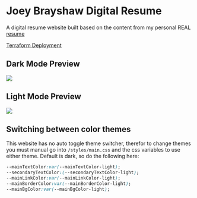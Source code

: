 # Joey Brayshaw Digital Resume

A digital resume website built based on the content from my personal REAL [resume](./assets/joey_brayshaw_resume.pdf) 

[Terraform Deployment](https://github.com/Jabray5/Digital-Resume-Terraform)

<!-- View live demo here using github pages: [Live Demo](https://divanov11.github.io/Digital-Resume/) -->

## Dark Mode Preview

<img src="assets\images\dark mode preview.PNG">

## Light Mode Preview

<img src="assets\images\light mode preview.PNG">

## Switching between color themes

This website has no auto toggle theme switcher, therefor to change themes you must manual go into `/styles/main.css` and the css variables to use either theme. Default is dark, so do the following here:

```css
--mainTextColor:var(--mainTextColor-light); 
--secondaryTextColor:(--secondaryTextColor-light);
--mainLinkColor:var(--mainLinkColor-light);
--mainBorderColor:var(--mainBorderColor-light);
--mainBgColor:var(--mainBgColor-light);
```
